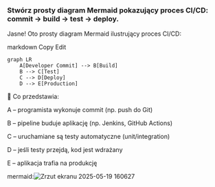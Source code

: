 ### Stwórz prosty diagram Mermaid pokazujący proces CI/CD: commit → build → test → deploy.

Jasne! Oto prosty diagram Mermaid ilustrujący proces CI/CD:

markdown
Copy
Edit
```mermaid
graph LR
    A[Developer Commit] --> B[Build]
    B --> C[Test]
    C --> D[Deploy]
    D --> E[Production]
```
📌 Co przedstawia:

A – programista wykonuje commit (np. push do Git)

B – pipeline buduje aplikację (np. Jenkins, GitHub Actions)

C – uruchamiane są testy automatyczne (unit/integration)

D – jeśli testy przejdą, kod jest wdrażany

E – aplikacja trafia na produkcję

mermaid:![Zrzut ekranu 2025-05-19 160627](https://github.com/user-attachments/assets/d35cd011-8b3d-4f5b-a2e3-99db6b0dd36b)
